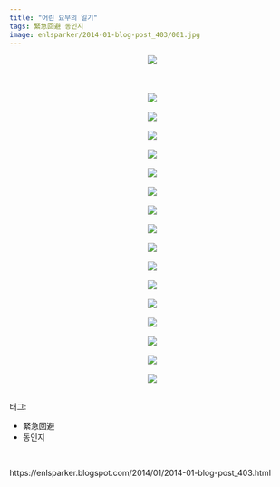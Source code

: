 ```yaml
---
title: "어린 요무의 일기"
tags: 緊急回避 동인지
image: enlsparker/2014-01-blog-post_403/001.jpg
---
```

<div class="article">
<div class="post-body entry-content" id="post-body-5831339695327677150" itemprop="description articleBody">
<div class="separator" style="clear: both; text-align: center;">
<a href="//4.bp.blogspot.com/-SlES29b9KMk/UuyjdKufiJI/AAAAAAAAQuI/cMDvkpac2lw/s1600/001-uaun12_rlaqhdud132.jpg" imageanchor="1" style="margin-left: 1em; margin-right: 1em;"><img border="0" src="{{ site.nasurl }}/enlsparker/2014-01-blog-post_403/001-uaun12_rlaqhdud132.jpg"/></a></div>
<br/>
<a name="more"></a><br/>
<br/>
<div class="separator" style="clear: both; text-align: center;">
<a href="//4.bp.blogspot.com/-vZMeC33mV7s/UuyjdFmWLFI/AAAAAAAAQuI/itg1d4kgnYM/s1600/002-uaun12_rlaqhdud132.jpg" imageanchor="1" style="margin-left: 1em; margin-right: 1em;"><img border="0" src="{{ site.nasurl }}/enlsparker/2014-01-blog-post_403/002-uaun12_rlaqhdud132.jpg"/></a></div>
<br/>
<div class="separator" style="clear: both; text-align: center;">
<a href="//3.bp.blogspot.com/-tNNMBTakP-w/UuyjdLwKPpI/AAAAAAAAQuI/i7FFkDjtJrk/s1600/003-uaun12_rlaqhdud132.jpg" imageanchor="1" style="margin-left: 1em; margin-right: 1em;"><img border="0" src="{{ site.nasurl }}/enlsparker/2014-01-blog-post_403/003-uaun12_rlaqhdud132.jpg"/></a></div>
<br/>
<div class="separator" style="clear: both; text-align: center;">
<a href="//3.bp.blogspot.com/-L8ccwQJUl4s/UuyjeJq1ihI/AAAAAAAAQuI/yym5CFqs-nU/s1600/004-uaun12_rlaqhdud132.jpg" imageanchor="1" style="margin-left: 1em; margin-right: 1em;"><img border="0" src="{{ site.nasurl }}/enlsparker/2014-01-blog-post_403/004-uaun12_rlaqhdud132.jpg"/></a></div>
<br/>
<div class="separator" style="clear: both; text-align: center;">
<a href="//4.bp.blogspot.com/-ohcTYtrrm1I/UuyjeTzmaXI/AAAAAAAAQuI/zZmgk7TLyFA/s1600/005-uaun12_rlaqhdud132.jpg" imageanchor="1" style="margin-left: 1em; margin-right: 1em;"><img border="0" src="{{ site.nasurl }}/enlsparker/2014-01-blog-post_403/005-uaun12_rlaqhdud132.jpg"/></a></div>
<br/>
<div class="separator" style="clear: both; text-align: center;">
<a href="//4.bp.blogspot.com/-ivwar0iAbPI/UuyjewYmLnI/AAAAAAAAQuI/0YbsFfLVNJ8/s1600/006-uaun12_rlaqhdud132.jpg" imageanchor="1" style="margin-left: 1em; margin-right: 1em;"><img border="0" src="{{ site.nasurl }}/enlsparker/2014-01-blog-post_403/006-uaun12_rlaqhdud132.jpg"/></a></div>
<br/>
<div class="separator" style="clear: both; text-align: center;">
<a href="//4.bp.blogspot.com/-0T8STzs4euU/Uuyjewx1R5I/AAAAAAAAQuI/FKgZJcE7ezw/s1600/007-uaun12_rlaqhdud132.jpg" imageanchor="1" style="margin-left: 1em; margin-right: 1em;"><img border="0" src="{{ site.nasurl }}/enlsparker/2014-01-blog-post_403/007-uaun12_rlaqhdud132.jpg"/></a></div>
<br/>
<div class="separator" style="clear: both; text-align: center;">
<a href="//3.bp.blogspot.com/-PVXtXD6rEJc/UuyjfXE3TJI/AAAAAAAAQuI/76U4Yq3ZfBc/s1600/008-uaun12_rlaqhdud132.jpg" imageanchor="1" style="margin-left: 1em; margin-right: 1em;"><img border="0" src="{{ site.nasurl }}/enlsparker/2014-01-blog-post_403/008-uaun12_rlaqhdud132.jpg"/></a></div>
<br/>
<div class="separator" style="clear: both; text-align: center;">
<a href="//1.bp.blogspot.com/-v9YLpCpCGP4/Uuyjf_xjRyI/AAAAAAAAQuI/_Q3yyYEFLFU/s1600/009-uaun12_rlaqhdud132.jpg" imageanchor="1" style="margin-left: 1em; margin-right: 1em;"><img border="0" src="{{ site.nasurl }}/enlsparker/2014-01-blog-post_403/009-uaun12_rlaqhdud132.jpg"/></a></div>
<br/>
<div class="separator" style="clear: both; text-align: center;">
<a href="//3.bp.blogspot.com/-8Iz02ibBt7Y/Uuyjf22ij9I/AAAAAAAAQuI/Dju1Rz1i2Kw/s1600/010-uaun12_rlaqhdud132.jpg" imageanchor="1" style="margin-left: 1em; margin-right: 1em;"><img border="0" src="{{ site.nasurl }}/enlsparker/2014-01-blog-post_403/010-uaun12_rlaqhdud132.jpg"/></a></div>
<br/>
<div class="separator" style="clear: both; text-align: center;">
<a href="//3.bp.blogspot.com/-pb-Tqu6iRuU/UuyjgATEhYI/AAAAAAAAQuI/v619rr2PzoM/s1600/011-uaun12_rlaqhdud132.jpg" imageanchor="1" style="margin-left: 1em; margin-right: 1em;"><img border="0" src="{{ site.nasurl }}/enlsparker/2014-01-blog-post_403/011-uaun12_rlaqhdud132.jpg"/></a></div>
<br/>
<div class="separator" style="clear: both; text-align: center;">
<a href="//4.bp.blogspot.com/-ps0kz5gw_MU/UuyjgityPcI/AAAAAAAAQuI/60_-NnSBxTI/s1600/012-uaun12_rlaqhdud132.jpg" imageanchor="1" style="margin-left: 1em; margin-right: 1em;"><img border="0" src="{{ site.nasurl }}/enlsparker/2014-01-blog-post_403/012-uaun12_rlaqhdud132.jpg"/></a></div>
<br/>
<div class="separator" style="clear: both; text-align: center;">
<a href="//2.bp.blogspot.com/-puqhDU45Qrc/UuyjhZoo47I/AAAAAAAAQuI/hhV7XVpXc0Q/s1600/013-uaun12_rlaqhdud132.jpg" imageanchor="1" style="margin-left: 1em; margin-right: 1em;"><img border="0" src="{{ site.nasurl }}/enlsparker/2014-01-blog-post_403/013-uaun12_rlaqhdud132.jpg"/></a></div>
<br/>
<div class="separator" style="clear: both; text-align: center;">
<a href="//3.bp.blogspot.com/-WlLN7SUq-AM/UuyjgzHV8MI/AAAAAAAAQuI/qTwKJ4DT_Lg/s1600/014-uaun12_rlaqhdud132.jpg" imageanchor="1" style="margin-left: 1em; margin-right: 1em;"><img border="0" src="{{ site.nasurl }}/enlsparker/2014-01-blog-post_403/014-uaun12_rlaqhdud132.jpg"/></a></div>
<br/>
<div class="separator" style="clear: both; text-align: center;">
<a href="//1.bp.blogspot.com/-Fy8y-fAi59U/UuyjiApSQzI/AAAAAAAAQuI/59jc_ty6JBg/s1600/015-uaun12_rlaqhdud132.jpg" imageanchor="1" style="margin-left: 1em; margin-right: 1em;"><img border="0" src="{{ site.nasurl }}/enlsparker/2014-01-blog-post_403/015-uaun12_rlaqhdud132.jpg"/></a></div>
<br/>
<div class="separator" style="clear: both; text-align: center;">
<a href="//3.bp.blogspot.com/-h6M6oPKCZ28/UuyjiHMdtPI/AAAAAAAAQuI/5GTGQa9jUzE/s1600/016-uaun12_rlaqhdud132.jpg" imageanchor="1" style="margin-left: 1em; margin-right: 1em;"><img border="0" src="{{ site.nasurl }}/enlsparker/2014-01-blog-post_403/016-uaun12_rlaqhdud132.jpg"/></a></div>
<br/>
<div class="separator" style="clear: both; text-align: center;">
<a href="//3.bp.blogspot.com/-AfZhAEo9y_Q/UuyjiFtpDtI/AAAAAAAAQuI/uO2qQTTeqwU/s1600/017-uaun12_rlaqhdud132.jpg" imageanchor="1" style="margin-left: 1em; margin-right: 1em;"><img border="0" src="{{ site.nasurl }}/enlsparker/2014-01-blog-post_403/017-uaun12_rlaqhdud132.jpg"/></a></div>
<br/>
<div style="clear: both;"></div>
</div></div><div class="tagTrail">
<p>태그: </p>
<ul>
<li>緊急回避</li>
<li>동인지</li>
</ul>
</div>
<br/>
<p id="refer">https://enlsparker.blogspot.com/2014/01/2014-01-blog-post_403.html</p>
<br/>
